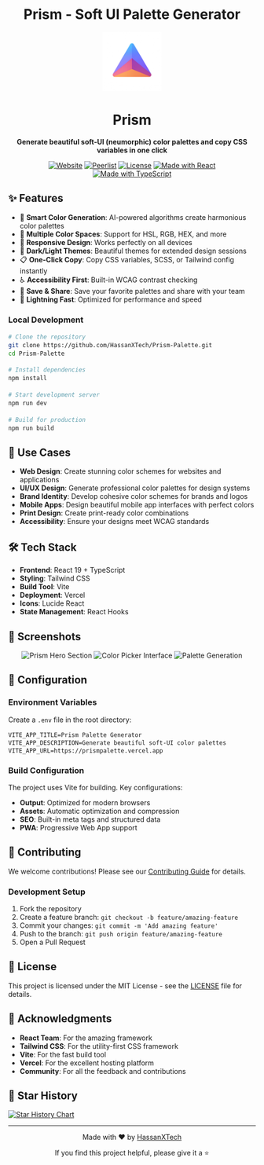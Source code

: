 <h1 align="center">Prism - Soft UI Palette Generator</h1>

<div align="center">
  <img src="/public/prism.png" alt="Prism Logo" width="120" height="120" />
  <h1>Prism</h1>
  <p><strong>Generate beautiful soft-UI (neumorphic) color palettes and copy CSS variables in one click</strong></p>
  
  [![Website](https://img.shields.io/badge/Website-Live-blue?style=for-the-badge)](https://prismpalette.vercel.app)
  [![Peerlist](https://img.shields.io/badge/Peerlist-Project-blue?style=for-the-badge)](https://peerlist.io/hassantech/project/prism)
  [![License](https://img.shields.io/badge/License-MIT-green.svg?style=for-the-badge)](LICENSE)
  [![Made with React](https://img.shields.io/badge/Made%20with-React-blue?style=for-the-badge&logo=react)](https://reactjs.org/)
  [![Made with TypeScript](https://img.shields.io/badge/Made%20with-TypeScript-blue?style=for-the-badge&logo=typescript)](https://www.typescriptlang.org/)
</div>

## ✨ Features

- 🎨 **Smart Color Generation**: AI-powered algorithms create harmonious color palettes
- 🌈 **Multiple Color Spaces**: Support for HSL, RGB, HEX, and more
- 📱 **Responsive Design**: Works perfectly on all devices
- 🌙 **Dark/Light Themes**: Beautiful themes for extended design sessions
- 📋 **One-Click Copy**: Copy CSS variables, SCSS, or Tailwind config instantly
- ♿ **Accessibility First**: Built-in WCAG contrast checking
- 💾 **Save & Share**: Save your favorite palettes and share with your team
- 🚀 **Lightning Fast**: Optimized for performance and speed

### Local Development

```bash
# Clone the repository
git clone https://github.com/HassanXTech/Prism-Palette.git
cd Prism-Palette

# Install dependencies
npm install

# Start development server
npm run dev

# Build for production
npm run build
```

## 🎯 Use Cases

- **Web Design**: Create stunning color schemes for websites and applications
- **UI/UX Design**: Generate professional color palettes for design systems
- **Brand Identity**: Develop cohesive color schemes for brands and logos
- **Mobile Apps**: Design beautiful mobile app interfaces with perfect colors
- **Print Design**: Create print-ready color combinations
- **Accessibility**: Ensure your designs meet WCAG standards

## 🛠️ Tech Stack

- **Frontend**: React 19 + TypeScript
- **Styling**: Tailwind CSS
- **Build Tool**: Vite
- **Deployment**: Vercel
- **Icons**: Lucide React
- **State Management**: React Hooks

## 📱 Screenshots

<div align="center">
  <img src="/public/screenshots/screenshot-1.png" alt="Prism Hero Section" width="300" />
  <img src="/public/screenshots/screenshot-2.png" alt="Color Picker Interface" width="300" />
  <img src="/public/screenshots/screenshot-3.png" alt="Palette Generation" width="300" />
</div>

## 🔧 Configuration

### Environment Variables

Create a `.env` file in the root directory:

```env
VITE_APP_TITLE=Prism Palette Generator
VITE_APP_DESCRIPTION=Generate beautiful soft-UI color palettes
VITE_APP_URL=https://prismpalette.vercel.app
```

### Build Configuration

The project uses Vite for building. Key configurations:

- **Output**: Optimized for modern browsers
- **Assets**: Automatic optimization and compression
- **SEO**: Built-in meta tags and structured data
- **PWA**: Progressive Web App support

## 🤝 Contributing

We welcome contributions! Please see our [Contributing Guide](CONTRIBUTING.md) for details.

### Development Setup

1. Fork the repository
2. Create a feature branch: `git checkout -b feature/amazing-feature`
3. Commit your changes: `git commit -m 'Add amazing feature'`
4. Push to the branch: `git push origin feature/amazing-feature`
5. Open a Pull Request

## 📄 License

This project is licensed under the MIT License - see the [LICENSE](LICENSE) file for details.

## 🙏 Acknowledgments

- **React Team**: For the amazing framework
- **Tailwind CSS**: For the utility-first CSS framework
- **Vite**: For the fast build tool
- **Vercel**: For the excellent hosting platform
- **Community**: For all the feedback and contributions

## 🌟 Star History

[![Star History Chart](https://api.star-history.com/svg?repos=HassanXTech/Prism-Palette&type=Date)](https://star-history.com/#HassanXTech/Prism-Palette&Date)

---

<div align="center">
  <p>Made with ❤️ by <a href="https://github.com/HassanXTech">HassanXTech</a></p>
  <p>If you find this project helpful, please give it a ⭐</p>
</div>
